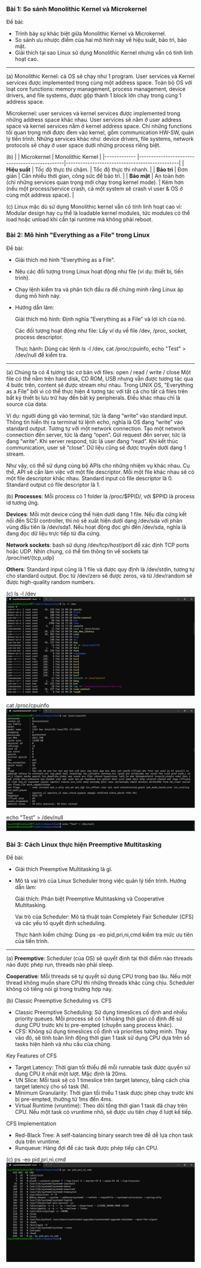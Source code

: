 ### Bài 1: So sánh Monolithic Kernel và Microkernel ###
Đề bài: 
* Trình bày sự khác biệt giữa Monolithic Kernel và Microkernel.
* So sánh ưu nhược điểm của hai mô hình này về hiệu suất, bảo trì, bảo mật.
* Giải thích tại sao Linux sử dụng Monolithic Kernel nhưng vẫn có tính linh hoạt cao.
-----

(a) Monolithic Kernel: cả OS sẽ chạy như 1 program. User services và Kernel services được implemented trong cùng một address space.
Toàn bộ OS với loạt core functions: memory management, process management, device drivers, and file systems, được gộp thành 1 block lớn chạy trong cùng 1 address space.


Microkernel: user services và kernel services được implemented trong những address space khác nhau. User services sẽ nằm ở user address space và kernel services nằm ở kernel address space.
Chỉ những functions tối quan trọng mới được đem vào kernel, gồm communication HW-SW, quản lý tiến trình.
Những services khác như: device drivers, file systems, network protocols sẽ chạy ở user space dưới những process riêng biệt.

(b)
|               | Microkernel                                     | Monolithic Kernel                               |
|------------- |-----------------------------------------------|-----------------------------------------------|
| **Hiệu suất** | Tốc độ thực thi chậm.                         | Tốc độ thực thi nhanh.                        |
| **Bảo trì**   | Đơn giản                                      | Cần nhiều thời gian, công sức để bảo trì.      |
| **Bảo mật**   | An toàn hơn (chỉ những services quan trọng mới chạy trong kernel mode). | Kém hơn (nếu một process/service crash, cả một system sẽ crash vì user & OS ở cùng một address space). |

(c)
Linux mặc dù sử dụng Monolithic kernel vẫn có tính linh hoạt cao vì:
Modular design hay cụ thể là loadable kernel modules, tức modules có thể load hoặc unload khi cần tại runtime mà không phải reboot.


### Bài 2: Mô hình "Everything as a File" trong Linux ###
Đề bài:
* Giải thích mô hình "Everything as a File".
* Nêu các đối tượng trong Linux hoạt động như file (ví dụ: thiết bị, tiến trình).
* Chạy lệnh kiểm tra và phân tích đầu ra để chứng minh rằng Linux áp dụng mô hình này.
* Hướng dẫn làm:

	Giải thích mô hình:	Định nghĩa “Everything as a File” và lợi ích của nó.

	Các đối tượng hoạt động như file: Lấy ví dụ về file /dev, /proc, socket, process descriptor.
	
	Thực hành: Dùng các lệnh ls -l /dev, cat /proc/cpuinfo, echo "Test" > /dev/null để kiểm tra.
-----

(a) Chúng ta có 4 tương tác cơ bản với files: open / read / write / close
Một file có thể nằm trên hard disk, CD ROM, USB nhưng vẫn được tương tác qua 4 bước trên, content sẽ được stream như nhau.
Trong UNIX OS, "Everything as a File" bởi vì có thể thực hiện 4 tương tác với tất cả cho tất cả files trên bất kỳ thiết bị lưu trữ hay đến bất kỳ peripherals. Điều khác nhau chỉ là source của data.

Ví dụ: người dùng gõ vào terminal, tức là đang “write” vào standard input.
       Thông tin hiển thị ra terminal từ lệnh echo, nghĩa là OS đang “write” vào standard output.
		Tương tự với một network connection. 
		Tạo một network connection đến server, tức là đang “open”.
		Gửi request đến server, tức là đang “write”.
		Khi server respond, tức là user đang “read”.
		Khi kết thúc communication, user sẽ “close”.
		Dữ liệu cũng sẽ được truyền dưới dạng 1 stream.

Như vậy, có thể sử dụng cùng bộ APIs cho những nhiệm vụ khác nhau. Cụ thể, API sẽ cần làm việc với một file descriptor. Mỗi một file khác nhau sẽ có một file descriptor khác nhau.
Standard input có file descriptor là 0. Standard output có file descriptor là 1.


(b)
__Processes__: Mỗi process có 1 folder là /proc/$PPID/, với $PPID là process id tương ứng.

__Devices__: Mỗi một device cũng thể hiện dưới dạng 1 file. Nếu đĩa cứng kết nối đến SCSI controller, thì nó sẽ xuất hiện dưới dạng /dev/sda với phân vùng đầu tiên là /dev/sda1.
         Nếu hoạt động đọc ghi đến /dev/sda, nghĩa là đang đọc dữ liệu trực tiếp từ đĩa cứng.
		 
__Network sockets__: bash sử dụng /dev/tcp/$host/$port để xác định TCP ports hoặc UDP. Nhìn chung, có thể tìm thông tin về sockets tại /proc/net/{tcp,udp}

__Others__: Standard input cũng là 1 file và được quy định là /dev/stdin, tương tự cho standard output.
        Đọc từ /dev/zero sẽ được zeros, và từ /dev/random sẽ được high-quality random numbers.
		
(c)
ls -l /dev
![This is result of ls -l /dev](2.ls-l-dev.png)

cat /proc/cpuinfo
![This is result of cat /proc/cpuinfo](2.cat-proc-cpuinfo.png)
	
echo "Test" > /dev/null
![This is result of echo "Test" > /dev/null](2.echo-dev-null.png)


### Bài 3: Cách Linux thực hiện Preemptive Multitasking ###
Đề bài:
* Giải thích Preemptive Multitasking là gì.
* Mô tả vai trò của Linux Scheduler trong việc quản lý tiến trình.
Hướng dẫn làm:

	Giải thích: Phân biệt Preemptive Multitasking và Cooperative Multitasking.
	
	Vai trò của Scheduler: Mô tả thuật toán Completely Fair Scheduler (CFS) và các yếu tố quyết định scheduling.
	
	Thực hành kiểm chứng: Dùng ps -eo pid,pri,ni,cmd kiểm tra mức ưu tiên của tiến trình.



-----
(a)
__Preemptive__:
Scheduler (của OS) sẽ quyết định tại thời điểm nào threads nào được phép run, threads nào phải sleep.

__Cooperative__:
Mỗi threads sẽ tự quyết sử dụng CPU trong bao lâu. Nếu một thread không muốn share CPU thì những threads khác cũng chịu. Scheduler không có tiếng nói gì trong trường hợp này.




(b)
Classic Preemptive Scheduling vs. CFS
* Classic Preemptive Scheduling: Sử dụng timeslices cố định and nhiều priority queues. Mỗi process sẽ có 1 khoảng thời gian cố định để sử dụng CPU trước khi bị pre-empted (chuyển sang process khác).
* CFS: Không sử dụng timeslices cố định và priorities tường minh. Thay vào đó, sẽ tính toán linh động thời gian 1 task sử dụng CPU dựa trên số tasks hiện hành và nhu cầu của chúng.

Key Features of CFS
* Target Latency: Thời gian tối thiểu để mỗi runnable task được quyền sử dụng CPU ít nhất một lượt. Mặc định là 20ms.
* 1/N Slice: Mỗi task sẽ có 1 timeslice trên target latency, bằng cách chia target latency cho số task (N).
* Minimum Granularity: Thời gian tối thiểu 1 task được phép chạy trước khi bị pre-empted, thường từ 1ms đến 4ms.
* Virtual Runtime (vruntime): Theo dõi tổng thời gian 1 task đã chạy trên CPU. Nếu một task có vruntime nhỏ, sẽ được ưu tiên chạy ở lượt kế tiếp.

CFS Implementation
* Red-Black Tree: A self-balancing binary search tree để dễ lựa chọn task dựa trên vruntime.
* Runqueue: Hàng đợi để các task được phép tiếp cận CPU.

(c)
ps -eo pid,pri,ni,cmd
![This is result of ps -eo pid,pri,ni,cmd](3.ps-eo-pid-pri.png)